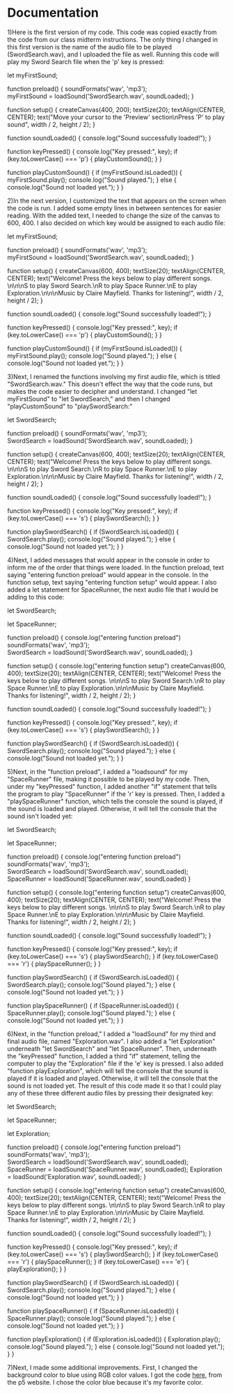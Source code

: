 # Documentation

1)Here is the first version of my code. This code was copied exactly from the code from our class midterm instructions. The only thing I changed in this first version is the name of the audio file to be played (SwordSearch.wav), and I uploaded the file as well. Running this code will play my Sword Search file when the 'p' key is pressed:  

let myFirstSound;

function preload() {
  soundFormats('wav', 'mp3');  
  myFirstSound = loadSound('SwordSearch.wav', soundLoaded);
}

function setup() {
  createCanvas(400, 200);
  textSize(20);
  textAlign(CENTER, CENTER);
  text("Move your cursor to the 'Preview' section\nPress 'P' to play sound", width / 2, height / 2);
}

function soundLoaded() {
  console.log("Sound successfully loaded!");
}

function keyPressed() {
  console.log("Key pressed:", key);
  if (key.toLowerCase() === 'p') {
    playCustomSound();
  }
}

function playCustomSound() {
  if (myFirstSound.isLoaded()) {
    myFirstSound.play();
    console.log("Sound played.");
  } else {
    console.log("Sound not loaded yet.");
  }
}

2)In the next version, I customized the text that appears on the screen when the code is run. I added some empty lines in between sentences for easier reading. With the added text, I needed to change the size of the canvas to 600, 400. I also decided on which key would be assigned to each audio file: 

let myFirstSound;

function preload() {
  soundFormats('wav', 'mp3');  
  myFirstSound = loadSound('SwordSearch.wav', soundLoaded);
}

function setup() {
  createCanvas(600, 400);
  textSize(20);
  textAlign(CENTER, CENTER);
  text("Welcome! Press the keys below to play different songs. \n\n\nS to play Sword Search.\nR to play Space Runner.\nE to play Exploration.\n\n\nMusic by Claire Mayfield. Thanks for listening!", width / 2, height / 2);
}

function soundLoaded() {
  console.log("Sound successfully loaded!");
}

function keyPressed() {
  console.log("Key pressed:", key);
  if (key.toLowerCase() === 'p') {
    playCustomSound();
  }
}

function playCustomSound() {
  if (myFirstSound.isLoaded()) {
    myFirstSound.play();
    console.log("Sound played.");
  } else {
    console.log("Sound not loaded yet.");
  }
}

3)Next, I renamed the functions involving my first audio file, which is titled "SwordSearch.wav." This doesn't effect the way that the code runs, but makes the code easier to decipher and understand. I changed "let myFirstSound" to "let SwordSearch," and then I changed "playCustomSound" to "playSwordSearch:"

let SwordSearch;

function preload() {
  soundFormats('wav', 'mp3');  
  SwordSearch = loadSound('SwordSearch.wav', soundLoaded);
}

function setup() {
  createCanvas(600, 400);
  textSize(20);
  textAlign(CENTER, CENTER);
  text("Welcome! Press the keys below to play different songs. \n\n\nS to play Sword Search.\nR to play Space Runner.\nE to play Exploration.\n\n\nMusic by Claire Mayfield. Thanks for listening!", width / 2, height / 2);
}

function soundLoaded() {
  console.log("Sound successfully loaded!");
}

function keyPressed() {
  console.log("Key pressed:", key);
  if (key.toLowerCase() === 's') {
    playSwordSearch();
  }
}

function playSwordSearch() {
  if (SwordSearch.isLoaded()) {
    SwordSearch.play();
    console.log("Sound played.");
  } else {
    console.log("Sound not loaded yet.");
  }
}

4)Next, I added messages that would appear in the console in order to inform me of the order that things were loaded. In the function preload, text saying "entering function preload" would appear in the console. In the function setup, text saying "entering function setup" would appear. I also added a let statement for SpaceRunner, the next audio file that I would be adding to this code: 

let SwordSearch;

let SpaceRunner;

function preload() {
  console.log("entering function preload")
  soundFormats('wav', 'mp3');  
  SwordSearch = loadSound('SwordSearch.wav', soundLoaded);
}

function setup() {
  console.log("entering function setup")
  createCanvas(600, 400);
  textSize(20);
  textAlign(CENTER, CENTER);
  text("Welcome! Press the keys below to play different songs. \n\n\nS to play Sword Search.\nR to play Space Runner.\nE to play Exploration.\n\n\nMusic by Claire Mayfield. Thanks for listening!", width / 2, height / 2);
}

function soundLoaded() {
  console.log("Sound successfully loaded!");
}

function keyPressed() {
  console.log("Key pressed:", key);
  if (key.toLowerCase() === 's') {
    playSwordSearch();
  }
}

function playSwordSearch() {
  if (SwordSearch.isLoaded()) {
    SwordSearch.play();
    console.log("Sound played.");
  } else {
    console.log("Sound not loaded yet.");
  }
}
 
5)Next, in the "function preload", I added a "loadsound" for my "SpaceRunner" file, making it possible to be played by my code. Then, under my "keyPressed" function, I added another "if" statement that tells the program to play "SpaceRunner" if the 'r' key is pressed. Then, I added a "playSpaceRunner" function, which tells the console the sound is played, if the sound is loaded and played. Otherwise, it will tell the console that the sound isn't loaded yet: 

let SwordSearch;

let SpaceRunner;

function preload() {
  console.log("entering function preload")
  soundFormats('wav', 'mp3');  
  SwordSearch = loadSound('SwordSearch.wav', soundLoaded);
  SpaceRunner = loadSound('SpaceRunner.wav', soundLoaded)
}

function setup() {
  console.log("entering function setup")
  createCanvas(600, 400);
  textSize(20);
  textAlign(CENTER, CENTER);
  text("Welcome! Press the keys below to play different songs. \n\n\nS to play Sword Search.\nR to play Space Runner.\nE to play Exploration.\n\n\nMusic by Claire Mayfield. Thanks for listening!", width / 2, height / 2);
}

function soundLoaded() {
  console.log("Sound successfully loaded!");
}

function keyPressed() {
  console.log("Key pressed:", key);
  if (key.toLowerCase() === 's') {
    playSwordSearch();
  }
  if (key.toLowerCase() === 'r') {
    playSpaceRunner();
  }
}

function playSwordSearch() {
  if (SwordSearch.isLoaded()) {
    SwordSearch.play();
    console.log("Sound played.");
  } else {
    console.log("Sound not loaded yet.");
  }
}

function playSpaceRunner() {
  if (SpaceRunner.isLoaded()) {
    SpaceRunner.play();
    console.log("Sound played.");
  } else {
    console.log("Sound not loaded yet.");
  }
}

6)Next, in the "function preload," I added a "loadSound" for my third and final audio file, named "Exploration.wav". I also added a "let Exploration" underneath "let SwordSearch" and "let SpaceRunner". Then, underneath the "keyPressed" function, I added a third "if" statement, telling the computer to play the "Exploration" file if the 'e' key is pressed. I also added "function playExploration", which will tell the console that the sound is played if it is loaded and played. Otherwise, it will tell the console that the sound is not loaded yet. The result of this code made it so that I could play any of these three different audio files by pressing their designated key: 

let SwordSearch;

let SpaceRunner;

let Exploration;

function preload() {
  console.log("entering function preload")
  soundFormats('wav', 'mp3');  
  SwordSearch = loadSound('SwordSearch.wav', soundLoaded);
  SpaceRunner = loadSound('SpaceRunner.wav', soundLoaded);
  Exploration = loadSound('Exploration.wav', soundLoaded);
}

function setup() {
  console.log("entering function setup")
  createCanvas(600, 400);
  textSize(20);
  textAlign(CENTER, CENTER);
  text("Welcome! Press the keys below to play different songs. \n\n\nS to play Sword Search.\nR to play Space Runner.\nE to play Exploration.\n\n\nMusic by Claire Mayfield. Thanks for listening!", width / 2, height / 2);
}

function soundLoaded() {
  console.log("Sound successfully loaded!");
}

function keyPressed() {
  console.log("Key pressed:", key);
  if (key.toLowerCase() === 's') {
    playSwordSearch();
  }
  if (key.toLowerCase() === 'r') {
    playSpaceRunner();
  }
  if (key.toLowerCase() === 'e') {
    playExploration();
  }
}

function playSwordSearch() {
  if (SwordSearch.isLoaded()) {
    SwordSearch.play();
    console.log("Sound played.");
  } else {
    console.log("Sound not loaded yet.");
  }
}

function playSpaceRunner() {
  if (SpaceRunner.isLoaded()) {
    SpaceRunner.play();
    console.log("Sound played.");
  } else {
    console.log("Sound not loaded yet.");
  }
}

function playExploration() {
  if (Exploration.isLoaded()) {
    Exploration.play();
    console.log("Sound played.");
  } else {
    console.log("Sound not loaded yet.");
  }
}

7)Next, I made some additional improvements. First, I changed the background color to blue using RGB color values. I got the code [here](https://p5js.org/reference/p5/background/), from the p5 website. I chose the color blue because it's my favorite color. 


